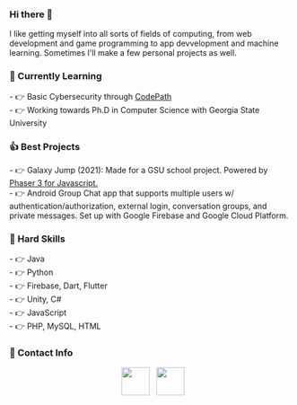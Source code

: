 ### Hi there 👋
I like getting myself into all sorts of fields of computing, from web development and game programming to app devvelopment and machine learning. Sometimes I'll make a few personal projects as well.

<h3>🔫 Currently Learning</h3>
- 👉 Basic Cybersecurity through <a href="https://www.codepath.org/">CodePath</a> <br>
- 👉 Working towards Ph.D in Computer Science with Georgia State University <br>

<h3>👍 Best Projects </h3>
- 👉 Galaxy Jump (2021): Made for a GSU school project. Powered by <a href="https://github.com/photonstorm/phaser">Phaser 3 for Javascript.</a> <br>
- 👉 Android Group Chat app that supports multiple users w/ authentication/authorization, external login, conversation groups, and private messages. Set up with Google Firebase and Google Cloud Platform. <br>

<h3>🚗 Hard Skills</h3> 
- 👉 Java <br>
- 👉 Python <br>
- 👉 Firebase, Dart, Flutter <br>
- 👉 Unity, C# <br>
- 👉 JavaScript <br>
- 👉 PHP, MySQL, HTML <br>

<h3> 🤙 Contact Info </h3>

<p align="center">
&nbsp; <a href="https://www.linkedin.com/in/aimbesi1/" target="_blank" rel="noopener noreferrer"><img src="https://img.icons8.com/plasticine/100/000000/linkedin.png" width="50" /></a>
&nbsp; <a href="mailto:tonyimbesi2@gmail.com" target="_blank" rel="noopener noreferrer"><img src="https://img.icons8.com/plasticine/100/000000/gmail.png"  width="50" /></a>
</p>

<!--
**aimbesi1/aimbesi1** is a ✨ _special_ ✨ repository because its `README.md` (this file) appears on your GitHub profile.

Here are some ideas to get you started:

- 🔭 I’m currently working on ...
- 🌱 I’m currently learning ...
- 👯 I’m looking to collaborate on ...
- 🤔 I’m looking for help with ...
- 💬 Ask me about ...
- 📫 How to reach me: ...
- 😄 Pronouns: ...
- ⚡ Fun fact: ...
-->

